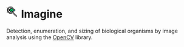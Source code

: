 # <img src="images\icon.png" alt="e-Species"/> Imagine
Detection, enumeration, and sizing of biological organisms by image analysis using the [OpenCV](https://opencv.org/) library.
